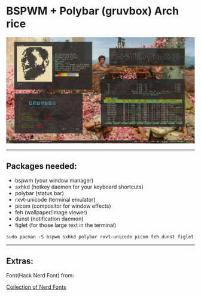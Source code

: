 # BSPWM + Polybar (gruvbox) Arch rice

![My Rice](rice.png)

<hr>

## Packages needed:

- bspwm (your window manager)
- sxhkd (hotkey daemon for your keyboard shortcuts)
- polybar (status bar)
- rxvt-unicode (terminal emulator)
- picom (compositor for window effects)
- feh (wallpaper/image viewer)
- dunst (notification daemon)
- figlet (for those large text in the terminal)

```
sudo pacman -S bspwm sxhkd polybar rxvt-unicode picom feh dunst figlet
```

<hr>

## Extras:

Font(Hack Nerd Font) from:

[Collection of Nerd Fonts](https://github.com/ryanoasis/nerd-fonts)
